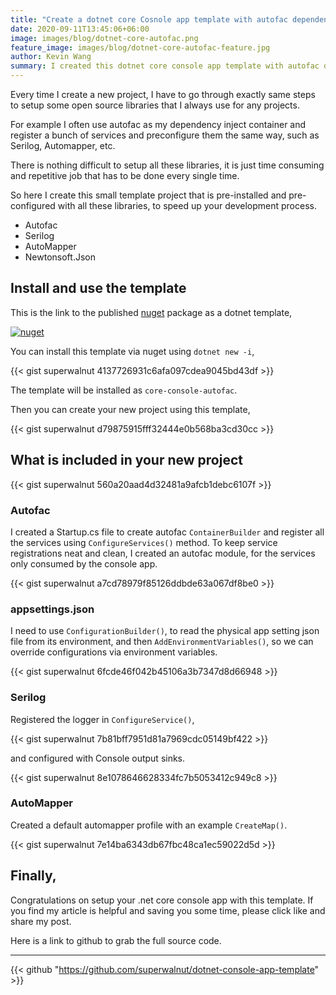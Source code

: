 ```yaml
---
title: "Create a dotnet core Cosnole app template with autofac dependency injections"
date: 2020-09-11T13:45:06+06:00
image: images/blog/dotnet-core-autofac.png
feature_image: images/blog/dotnet-core-autofac-feature.jpg
author: Kevin Wang
summary: I created this dotnet core console app template with autofac dependency injection configure, this would save your precious time for some repetitive job everytime setting up a new project. Install via nuget, if you like the work please share with your mates.
---
```


Every time I create a new project, I have to go through exactly same steps to setup some open source libraries that I always use for any projects.

For example I often use autofac as my dependency inject container and register a bunch of services and preconfigure them the same way, such as Serilog, Automapper, etc.

There is nothing difficult to setup all these libraries, it is just time consuming and repetitive job that has to be done every single time.

So here I create this small template project that is pre-installed and pre-configured with all these libraries, to speed up your development process.

- Autofac
- Serilog
- AutoMapper
- Newtonsoft.Json

## Install and use the template

This is the link to the published [nuget]((https://www.nuget.org/packages/Superwalnut.NetCoreConsoleTemplate/)) package as a dotnet template,

[![nuget](https://www.mrkevin.wang/images/blog/nuget-logo.png)](https://www.nuget.org/packages/Superwalnut.NetCoreConsoleTemplate/)

You can install this template via nuget using `dotnet new -i`,

{{< gist superwalnut 4137726931c6afa097cdea9045bd43df >}}

The template will be installed as `core-console-autofac`.

Then you can create your new project using this template,

{{< gist superwalnut d79875915fff32444e0b568ba3cd30cc >}}

## What is included in your new project

{{< gist superwalnut 560a20aad4d32481a9afcb1debc6107f >}}

### Autofac

I created a Startup.cs file to create autofac `ContainerBuilder` and register all the services using `ConfigureServices()` method. To keep service registrations neat and clean, I created an autofac module, for the services only consumed by the console app. 

<script src="https://gist.github.com/superwalnut/c39f7bc8bf3beb805d0447e383c782d6.js"></script>

{{< gist superwalnut a7cd78979f85126ddbde63a067df8be0 >}}

### appsettings.json

I need to use `ConfigurationBuilder()`, to read the physical app setting json file from its environment, and then `AddEnvironmentVariables()`, so we can override configurations via environment variables.

{{< gist superwalnut 6fcde46f042b45106a3b7347d8d66948 >}}

### Serilog

Registered the logger in `ConfigureService()`, 

{{< gist superwalnut 7b81bff7951d81a7969cdc05149bf422 >}}

and configured with Console output sinks.

{{< gist superwalnut 8e1078646628334fc7b5053412c949c8 >}}

### AutoMapper

Created a default automapper profile with an example `CreateMap()`.

{{< gist superwalnut 7e14ba6343db67fbc48ca1ec59022d5d >}}

## Finally,
Congratulations on setup your .net core console app with this template.
If you find my article is helpful and saving you some time, please click like and share my post.

Here is a link to github to grab the full source code.

---

{{< github "https://github.com/superwalnut/dotnet-console-app-template" >}}
